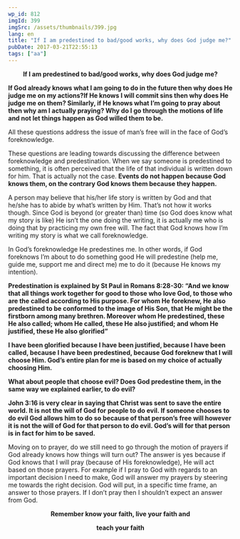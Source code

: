 ```yaml
---
wp_id: 812
imgId: 399
imgSrc: /assets/thumbnails/399.jpg
lang: en
title: "If I am predestined to bad/good works, why does God judge me?"
pubDate: 2017-03-21T22:55:13
tags: ["aa"]
---
```

<!-- page: 6 -->

<p style="text-align: center;"><strong>If I am predestined to bad/good works, why does God judge me?</strong></p>
<p><strong>If God already knows what I am going to do in the future then why does He judge me on my actions?If He knows I will commit sins then why does He judge me on them? Similarly, if He knows what I’m going to pray about then why am I actually praying? Why do I go through the motions of life and not let things happen as God willed them to be.</strong></p>
<p>All these questions address the issue of man’s free will in the face of God’s foreknowledge.</p>
<p>These questions are leading towards discussing the difference between foreknowledge and predestination. When we say someone is predestined to something, it is often perceived that the life of that individual is written down for him. That is actually not the case. <strong>Events do not happen because God knows them, on the contrary God knows them because they happen.</strong></p>
<p>A person may believe that his/her life story is written by God and that he/she has to abide by what’s written by Him. That’s not how it works though. Since God is beyond (or greater than) time (so God does know what my story is like) He isn’t the one doing the writing, it is actually me who is doing that by practicing my own free will. The fact that God knows how I’m writing my story is what we call foreknowledge.</p>
<p>In God’s foreknowledge He predestines me. In other words, if God foreknows I’m about to do something good He will predestine (help me, guide me, support me and direct me) me to do it (because He knows my intention).</p>
<p><strong>Predestination is explained by St Paul in Romans 8:28-30: “And we know that all things work together for good to those who love God, to those who are the called according to His purpose. For whom He foreknew, He also predestined to be conformed to the image of His Son, that He might be the firstborn among many brethren. Moreover whom He predestined, these He also called; whom He called, these He also justified; and whom He justified, these He also glorified”</strong></p>
<p><strong>I have been glorified because I have been justified, because I have been called, because I have been predestined, because God foreknew that I will choose Him. God’s entire plan for me is based on my choice of actually choosing Him.</strong></p>
<p><strong>What about people that choose evil? Does God predestine them, in the same way we explained earlier, to do evil?</strong></p>
<p><strong>John 3:16 is very clear in saying that Christ was sent to save the entire world. It is not the will of God for people to do evil. If someone chooses to do evil God allows him to do so because of that person’s free will however it is not the will of God for that person to do evil. God’s will for that person is in fact for him to be saved.</strong></p>
<p>Moving on to prayer, do we still need to go through the motion of prayers if God already knows how things will turn out? The answer is yes because if God knows that I will pray (because of His foreknowledge), He will act based on those prayers. For example if I pray to God with regards to an important decision I need to make, God will answer my prayers by steering me towards the right decision. God will put, in a specific time frame, an answer to those prayers. If I don’t pray then I shouldn’t expect an answer from God.</p>
<p style="text-align: center;"><strong>Remember know your faith, live your faith and</strong></p>
<p style="text-align: center;"><strong> teach your faith</strong></p>
